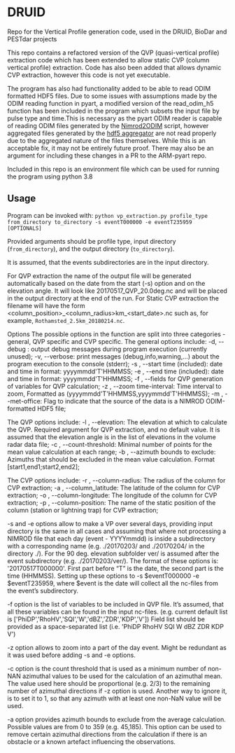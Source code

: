 # DRUID
Repo for the Vertical Profile generation code, used in the DRUID, BioDar and PESTdar projects

This repo contains a refactored version of the QVP (quasi-vertical profile) extraction code which has been extended to allow static CVP (column vertical profile) extraction. Code has also been added that allows dynamic CVP extraction, however this code is not yet executable.

The program has also had functionality added to be able to read ODIM formatted HDF5 files. Due to some issues with assumptions made by the ODIM reading function in pyart, a modified version of the read_odim_h5 function has been included in the program which subsets the input file by pulse type and time.This is necessary as the pyart ODIM reader is capable of reading ODIM files generated by the [Nimrod2ODIM](https://github.com/cemac/Radar_ODIM_conv) script, however aggregated files generated by the [hdf5 aggregator](https://github.com/ncasuk/nimrod_hdf5_aggregator) are not read properly due to the aggregated nature of the files themselves. While this is an acceptable fix, it may not be entirely future proof. There may also be an argument for including these changes in a PR to the ARM-pyart repo.

Included in this repo is an environment file which can be used for running the program using python 3.8

## Usage

Program can be invoked with: `python vp_extraction.py profile_type from_directory to_directory -s eventT000000 -e eventT235959 [OPTIONALS]`

Provided arguments should be profile type, input directory (`from_directory`), and the output directory (`to_directory`).

It is assumed, that the events subdirectories are in the input directory.

For QVP extraction the name of the output file will be generated automatically based on the date from the start (-s) option and on the elevation angle. It will look like 20170517_QVP_20.0deg.nc and will be placed in the output directory at the end of the run. For Static CVP extraction the filename will have the form <column_position>\_<column_radius>km\_<start_date>.nc such as, for example, `Rothamsted_2.5km_20180214.nc`.

Options
The possible options in the function are split into three categories - general, QVP specific and CVP specific. The general options include:
	   -d, --debug : output debug messages during program execution (currently unused);
	   -v, --verbose: print messages (debug,info,warning,...) about the program execution to the console (stderr);
	   -s , --start time (included):  date and time in format: yyyymmdd'T'HHMMSS;
	   -e , --end time (included): date and time in format: yyyymmdd'T'HHMMSS;
	   -f , --fields for QVP generation of variables for QVP calculation;
	   -z , --zoom time-interval: Time interval to zoom, Formatted as (yyyymmdd'T'HHMMSS,yyyymmdd'T'HHMMSS);
	   -m , --met-office: Flag to indicate that the source of the data is a NIMROD ODIM-formatted HDF5 file;

The QVP options include:
	   -l , --elevation: The elevation at which to calculate the QVP. Required argument for QVP extraction, and no default value. It is assumed that the elevation angle is in the list of elevations in the volume radar data file;
	   -c , --count-threshold: Minimal number of points for the mean value calculation at each range;
	   -b , --azimuth bounds to exclude: Azimuths that should be excluded in the mean value calculation. Format [start1,end1;start2,end2];

The CVP options include:
	   -r , --column-radius: The radius of the column for CVP extraction;
		 -a , --column_latitude: The latitude of the column for CVP extraction;
		 -o , --column-longitude: The longitude of the column for CVP extraction;
		 -p , --column-position: The name of the static position of the column (station or lightning trap) for CVP extraction;

-s and -e options allow to make a VP over several days, providing input directory is the same in all cases and assuming that where not processing a NIMROD file that each day (event - YYYYmmdd) is inside a subdirectory with a corresponding name (e.g. ./20170203/ and ./20170204/ in the directory ./). For the 90 deg. elevation subfolder ver/ is assumed after the event subdirectory (e.g. ./20170203/ver/). The format of these options is: '20170517T000000'. First part before “T” is the date, the second part is the time (HHMMSS). Setting up these options to -s $eventT000000 -e $eventT235959, where $event is the date will collect all the nc-files from the event’s subdirectory.

-f option is the list of variables to be included in QVP file. It’s assumed, that all these variables can be found in the input nc-files. (e.g. current default list is ['PhiDP','RhoHV','SQI','W','dBZ','ZDR','KDP','V']) Field list should be provided as a space-separated list (i.e. 'PhiDP RhoHV SQI W dBZ ZDR KDP V')

-z option allows to zoom into a part of the day event. Might be redundant as it was used before adding -s and -e options.

-c option is the count threshold that is used as a minimum number of non-NAN azimuthal values to be used for the calculation of an azimuthal mean. The value used here should be proportional (e.g. 2/3) to the remaining number of azimuthal directions if -z option is used. Another way to ignore it, is to set it to 1, so that any azimuth with at least one non-NaN value will be used.

-a option provides azimuth bounds to exclude from the average calculation. Possible values are from 0 to 359 (e.g. 45,185). This option can be used to remove certain azimuthal directions from the calculation if there is an obstacle or a known artefact influencing the observations.  
